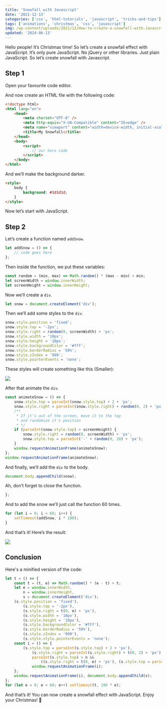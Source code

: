```yaml
---
title: 'Snowfall with Javascript'
date: '2021-12-13'
categories: ['css', 'html-tutorials', 'javascript', 'tricks-and-tips']
tags: ['animations', 'christmas', 'css', 'javascript']
img: /wp-content/uploads/2021/12/How-to-create-a-snowfall-with-Javascript.png
updated: '2024-06-13'
---
```


Hello people! It’s Christmas time! So let’s create a snowfall effect with JavaScript. It’s only pure JavaScript. No jQuery or other libraries. Just plain JavaScript. So let’s create snowfall with Javascript.

## Step 1

Open your favourite code editor.

And now create an HTML file with the following code:

```html
<!doctype html>
<html lang="en">
	<head>
		<meta charset="UTF-8" />
		<meta http-equiv="X-UA-Compatible" content="IE=edge" />
		<meta name="viewport" content="width=device-width, initial-scale=1.0" />
		<title>My Snowfall</title>
	</head>
	<body>
		<script>
			// our hero code
		</script>
	</body>
</html>
```

And we’ll make the background darker.

```html
<style>
	body {
		background: #1d1d1d;
	}
</style>
```

Now let’s start with JavaScript.

## Step 2

Let’s create a function named `addSnow`.

```js
let addSnow = () => {
	// code goes here
};
```

Then inside the function, we put these variables:

```js
const random = (min, max) => Math.random() * (max - min) + min;
let screenWidth = window.innerWidth;
let screenHeight = window.innerHeight;
```

Now we’ll create a `div`.

```js
let snow = document.createElement('div');
```

Then we’ll add some styles to the `div`.

```js
snow.style.position = 'fixed';
snow.style.top = '-2px';
snow.style.right = random(0, screenWidth) + 'px';
snow.style.width = '10px';
snow.style.height = '10px';
snow.style.backgroundColor = '#fff';
snow.style.borderRadius = '50%';
snow.style.zIndex = '999';
snow.style.pointerEvents = 'none';
```

These styles will create something like this (Smaller):

![](https://ak.picdn.net/shutterstock/videos/1060304588/thumb/3.jpg?ip=x480)

After that animate the `div`.

```js
const animateSnow = () => {
	snow.style.top = parseInt(snow.style.top) + 2 + 'px';
	snow.style.right = parseInt(snow.style.right) + random(0, 2) + 'px';
	/**
	 * If it's out of the screen, move it to the top
	 * and randomize it's position
	 * */
	if (parseInt(snow.style.top) > screenHeight) {
		snow.style.right = random(0, screenWidth) + 'px';
		snow.style.top = parseInt('-' + random(0, 20) + 'px');
	}
	window.requestAnimationFrame(animateSnow);
};
window.requestAnimationFrame(animateSnow);
```

And finally, we’ll add the `div` to the body.

```js
document.body.appendChild(snow);
```

Ah, don’t forget to close the function.

```js
};
```

And to add the snow we’ll just call the function 60 times.

```js
for (let i = 0; i < 60; i++) {
	setTimeout(addSnow, i * 100);
}
```

And that’s it! Here’s the result:

![](https://s10.gifyu.com/images/ezgif-2-409e59e71a11.gif)

## Conclusion

Here's a minified version of the code:

```js
let t = () => {
	const t = (t, e) => Math.random() * (e - t) + t;
	let e = window.innerWidth,
		n = window.innerHeight,
		s = document.createElement('div');
	(s.style.position = 'fixed'),
		(s.style.top = '-2px'),
		(s.style.right = t(0, e) + 'px'),
		(s.style.width = '10px'),
		(s.style.height = '10px'),
		(s.style.backgroundColor = '#fff'),
		(s.style.borderRadius = '50%'),
		(s.style.zIndex = '999'),
		(s.style.style.pointerEvents = 'none');
	const i = () => {
		(s.style.top = parseInt(s.style.top) + 2 + 'px'),
			(s.style.right = parseInt(s.style.right) + t(0, 2) + 'px'),
			parseInt(s.style.top) > n &&
				((s.style.right = t(0, e) + 'px'), (s.style.top = parseInt('-' + t(0, 20) + 'px'))),
			window.requestAnimationFrame(i);
	};
	window.requestAnimationFrame(i), document.body.appendChild(s);
};
for (let e = 0; e < 60; e++) setTimeout(t, 100 * e);
```

And that’s it! You can now create a snowfall effect with JavaScript. Enjoy your Christmas! 🎄
